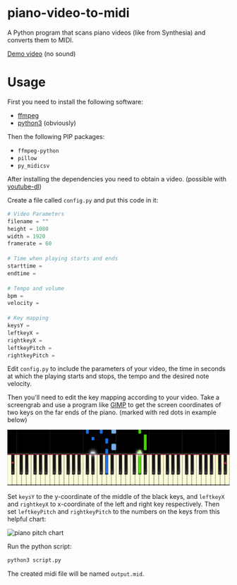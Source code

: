# piano-video-to-midi
A Python program that scans piano videos (like from Synthesia) and converts them to MIDI.

[Demo video](https://www.youtube.com/watch?v=yLT3JqTmk5Y) (no sound)

# Usage
First you need to install the following software:

  * [ffmpeg](https://ffmpeg.org/)
  * [python3](https://www.python.org/) (obviously)

Then the following PIP packages:

  * `ffmpeg-python`
  * `pillow`
  * `py_midicsv`

After installing the dependencies you need to obtain a video. (possible with [youtube-dl](https://youtube-dl.org/))

Create a file called `config.py` and put this code in it:
```python
# Video Parameters
filename = ""
height = 1080
width = 1920
framerate = 60

# Time when playing starts and ends
starttime = 
endtime = 

# Tempo and volume
bpm = 
velocity = 

# Key mapping
keysY = 
leftkeyX = 
rightkeyX = 
leftkeyPitch = 
rightkeyPitch = 
```
Edit `config.py` to include the parameters of your video, the time in seconds at which the playing starts and stops, the tempo and the desired note velocity.

Then you'll need to edit the key mapping according to your video. Take a screengrab and use a program like [GIMP](https://www.gimp.org/) to get the screen coordinates of two keys on the far ends of the piano. (marked with red dots in example below)

![Example Piano](example_piano.png)

Set `keysY` to the y-coordinate of the middle of the black keys, and `leftkeyX` and `rightkeyX` to x-coordinate of the left and right key respectively. Then set `leftkeyPitch` and `rightkeyPitch` to the numbers on the keys from this helpful chart:

![piano pitch chart](https://www.researchgate.net/profile/Mickael_Tits/publication/283460243/figure/download/fig8/AS:614346480685058@1523483023512/88-notes-classical-keyboard-Note-names-and-MIDI-numbers.png)

Run the python script:
```bash
python3 script.py
```
The created midi file will be named `output.mid`.
